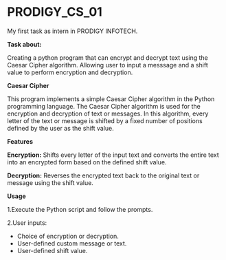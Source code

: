 # PRODIGY_CS_01

My first task as intern in PRODIGY INFOTECH.

**Task about:**

Creating a python program that can encrypt and decrypt text using the Caesar Cipher algorithm. Allowing user to input a messsage and a shift value to perform encryption and decryption.

**Caesar Cipher**

This program implements a simple Caesar Cipher algorithm in the Python programming language. The Caesar Cipher algorithm is used for the encryption and decryption of text or messages. In this algorithm, every letter of the text or message is shifted by a fixed number of positions defined by the user as the shift value.

**Features**

**Encryption:** Shifts every letter of the input text and converts the entire text into an encrypted form based on the defined shift value.

**Decryption:** Reverses the encrypted text back to the original text or message using the shift value.

**Usage**

1.Execute the Python script and follow the prompts.

2.User inputs:
* Choice of encryption or decryption.
* User-defined custom message or text.
* User-defined shift value.

